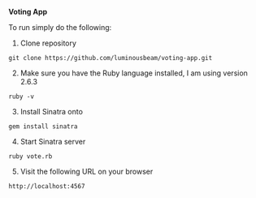 **Voting App**

To run simply do the following:

1. Clone repository

`git clone https://github.com/luminousbeam/voting-app.git`

2. Make sure you have the Ruby language installed, I am using version 2.6.3

`ruby -v`

3. Install Sinatra onto

`gem install sinatra`

4. Start Sinatra server

`ruby vote.rb`

5. Visit the following URL on your browser

`http://localhost:4567`
